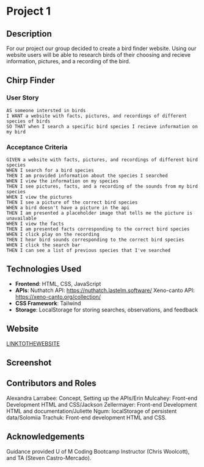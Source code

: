 # Project 1
## Description

For our project our group decided to create a bird finder website. Using our website users will be able to research birds of their choosing and recieve information, pictures, and a recording of the bird.


## Chirp Finder

### User Story

```
AS someone intersted in birds
I WANT a website with facts, pictures, and recordings of different species of birds
SO THAT when I search a specific bird species I recieve information on my bird 
```

### Acceptance Criteria 

```
GIVEN a website with facts, pictures, and recordings of different bird species
WHEN I search for a bird species 
THEN I am provided information about the species I searched
WHEN I view the information on my species
THEN I see pictures, facts, and a recording of the sounds from my bird species
WHEN I view the pictures
THEN I see a picture of the correct bird species
WHEN a bird doesn't have a picture in the api
THEN I am presented a placeholder image that tells me the picture is unavailable 
WHEN I view the facts
THEN I am presented facts corresponding to the correct bird species
WHEN I click play on the recording
THEN I hear bird sounds corresponding to the correct bird species
WHEN I click the search bar
THEN I can see a list of previous species that I've searched
```
## Technologies Used
- **Frontend**: HTML, CSS, JavaScript
- **APIs**: Nuthatch API: https://nuthatch.lastelm.software/      Xeno-canto API: https://xeno-canto.org/collection/
- **CSS Framework**: Tailwind
- **Storage**: LocalStorage for storing searches, observations, and feedback

## Website
[LINKTOTHEWEBSITE](https://alarrabee.github.io/bird-finder/)

## Screenshot

## Contributors and Roles
Alexandra Larrabee: Concept, Setting up the APIs/Erin Mulcahey: Front-end Development HTML and CSS/Jackson Zellermayer: Front-end Development HTML and documentation/Juliette Ngum: localStorage of persistent data/Solomiia Trachuk: Front-end development HTML and CSS.


## Acknowledgements
Guidance provided U of M Coding Bootcamp Instructor (Chris Woolcott), and TA (Steven Castro-Mercado).

